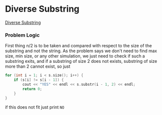 # Diverse Substring
[Diverse Substring](https://codeforces.com/problemset/problem/1073/A)

### Problem Logic
First thing n/2 is to be taken and compared with respect to the size of the substring and not the string. As the problem says we don't need to find max size, min size, or any other simulation, we just need to check if such a substring exits, and if a substring of size 2 does not exists, substring of size more than 2 cannot exist, so just 

```cpp
for (int i = 1; i < s.size(); i++) {
    if (s[i] != s[i - 1]) {
        cout << "YES" << endl << s.substr(i - 1, 2) << endl;
        return 0;
    }
}
```

if this does not fit just print `NO`